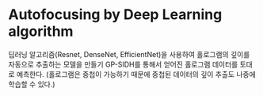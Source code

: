 # Autofocusing by Deep Learning algorithm
딥러닝 알고리즘(Resnet, DenseNet, EfficientNet)을 사용하여 홀로그램의 깊이를 자동으로 추출하는 모델을 만들기
GP-SIDH를 통해서 얻어진 홀로그램 데이터를 토대로 예측한다.
(홀로그램은 중첩이 가능하기 때문에 중첩된 데이터의 깊이 추출도 나중에 학습할 수 있다.)
